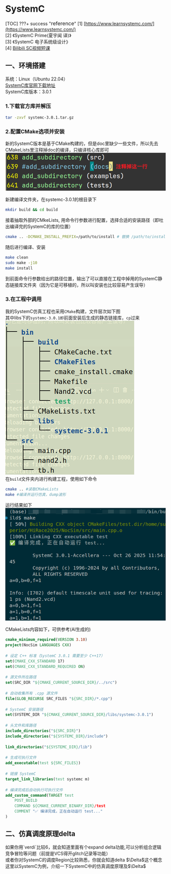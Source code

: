 # <span class="hl">SystemC</span>
[TOC]
???+ success "<font size=3>reference</font>" 
    [1]  [https://www.learnsystemc.com/](https://www.learnsystemc.com/)   
    [2] 《SystemC Prime(夏宇闻 译)》  
    [3] 《SystemC 电子系统级设计》   
    [4]  [Bilibili SC视频短课](https://www.bilibili.com/video/BV1P54y1z77U/?spm_id_from=333.337.search-card.all.click&vd_source=be3fd08fda4ebae5d312804342bfa60d)  

## 一、环境搭建 
系统：Linux（Ubuntu 22.04）  
[SystemC库官网下载地址](https://www.accellera.org/downloads/standards/systemc)  
SystemC库版本：3.0.1  

### 1.下载官方库并解压

```bash
tar -zxvf systemc-3.0.1.tar.gz
```
### 2.配置CMake选项并安装
新的SystemC版本是基于CMake构建的，但是doc里缺少一些文件，所以先去CMakeLists里注释掉doc的编译，只编译核心库即可   
![alt text](img/image-33.png#img70)  

新建编译文件夹，在systemc-3.0.1的根目录下
```bash
mkdir build && cd build
```
接着抽取外部的CMkeLists, <span class="btlor">用命令行参数进行配置，选择合适的安装路径</span>（即吐出编译完的SystemC的库的位置）
```bash
cmake .. -DCMAKE_INSTALL_PREFIX=/path/to/install # 替换 /path/to/install 为安装路径
```
随后进行编译、安装
```bash
make clean
sudo make -j10
make install
```
到前面命令行参数给出的路径位置，输出了可以直接在工程中掉用的SystemC静态链接库文件夹（因为它是可移植的，所以叫安装也比较容易产生误导）

### 3.在工程中调用
我的SystemC仿真工程也采用`CMake`构建，文件层次如下图   
其中libs下的`systemc-3.0.1即`前面安装后生成的静态链接库，`cp`过来  
![alt text](img/image-34.png#img40)  
在`build`文件夹内进行构建工程，使用如下命令
```bash
cmake .. #读取CMakeLists
make #编译并运行仿真，dump波形
```
运行结果如下  
![alt text](img/image-35.png#img70)  


CMakeLists内容如下，可供参考(AI生成的)
```CMake
cmake_minimum_required(VERSION 3.10)
project(NocSim LANGUAGES CXX)

# 设定 C++ 标准（SystemC 3.0.1 需要至少 C++17）
set(CMAKE_CXX_STANDARD 17)
set(CMAKE_CXX_STANDARD_REQUIRED ON)

# 源文件所在路径
set(SRC_DIR "${CMAKE_CURRENT_SOURCE_DIR}/../src")

# 自动收集所有 .cpp 源文件
file(GLOB_RECURSE SRC_FILES "${SRC_DIR}/*.cpp")

# SystemC 安装路径
set(SYSTEMC_DIR "${CMAKE_CURRENT_SOURCE_DIR}/libs/systemc-3.0.1")

# 头文件和库路径
include_directories("${SRC_DIR}")
include_directories("${SYSTEMC_DIR}/include")

link_directories("${SYSTEMC_DIR}/lib")

# 生成可执行文件
add_executable(test ${SRC_FILES})

# 链接 SystemC
target_link_libraries(test systemc m)

# 编译完成后自动执行可执行文件
add_custom_command(TARGET test
    POST_BUILD
    COMMAND ${CMAKE_CURRENT_BINARY_DIR}/test
    COMMENT "✅ 编译完成，正在自动运行 test..."
)
```
## 二、仿真调度原理delta
<div class =hb>
如果你用`verdi`比较6，就会知道里面有个expand delta功能,可以分析组合逻辑竞争冒险等问题（前提是VCS得开glitch记录等功能）<br>   
或者你对SystemC的调度Region比较熟悉，你就会知道delta $\Delta$这个概念   
</div>
这里以SystemC为例，介绍一下SystemC中的仿真调度原理及$\Delta$
